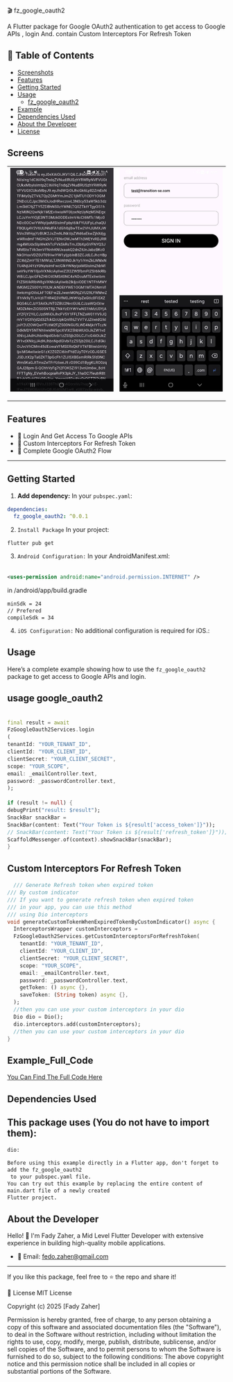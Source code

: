 🎬 fz_google_oauth2

A Flutter package for Google OAuth2 authentication to get access to Google APIs , login And.
contain Custom Interceptors For Refresh Token

## 📖 Table of Contents

- [Screenshots](#Screenshots)
- [Features](#Features)
- [Getting Started](#getting-started)
- [Usage](#usage)
    - [fz_google_oauth2](#google_oauth2)
- [Example](#example)
- [Dependencies Used](#dependencies-used)
- [About the Developer](#about-the-developer)
- [License](#license)

 
## Screens

| ![Screen 1](https://raw.githubusercontent.com/fadyZaherEng/fz_google_oauth2/master/assets/1.jpg) | ![Screen 2](https://raw.githubusercontent.com/fadyZaherEng/fz_google_oauth2/master/assets/2.jpg) |  
|:------------------------------------------------------------------------------------------------:|:------------------------------------------------------------------------------------------------:| 

 
--- 

## Features

- 🚀 Login And Get Access To Google APIs
- 🚀 Custom Interceptors For Refresh Token
- 🚀 Complete Google OAuth2 Flow

---

## Getting Started

1. **Add dependency:**
   In your `pubspec.yaml`:

```yaml
dependencies:
  fz_google_oauth2: ^0.0.1
```

2. `Install Package` In your project:

```
flutter pub get
```

3. `Android Configuration:` In your AndroidManifest.xml:

```xml

<uses-permission android:name="android.permission.INTERNET" /> 
```

in /android/app/build.gradle

```
minSdk = 24
// Prefered 
compileSdk = 34
```

4. `iOS Configuration:` No additional configuration is required for iOS.:

## Usage

Here’s a complete example showing how to use
the `fz_google_oauth2` package to get access to Google APIs and login.

## usage google_oauth2

```dart

final result = await
FzGoogleOauth2Services.login
(
tenantId: "YOUR_TENANT_ID",
clientId: "YOUR_CLIENT_ID",
clientSecret: "YOUR_CLIENT_SECRET",
scope: "YOUR_SCOPE",
email: _emailController.text,
password: _passwordController.text,
);

if (result != null) {
debugPrint("result: $result");
SnackBar snackBar =
SnackBar(content: Text("Your Token is ${result['access_token']}"));
// SnackBar(content: Text("Your Token is ${result['refresh_token']}"));
ScaffoldMessenger.of(context).showSnackBar(snackBar);
}
```

## Custom Interceptors For Refresh Token

```dart
  /// Generate Refresh token when expired token
/// By custom indicator
/// If you want to generate refresh token when expired token
/// in your app, you can use this method
/// using Dio interceptors
void generateCustomTokenWhenExpiredTokenByCustomIndicator() async {
  InterceptorsWrapper customInterceptors =
  FzGoogleOauth2Services.getCustomInterceptorsForRefreshToken(
    tenantId: "YOUR_TENANT_ID",
    clientId: "YOUR_CLIENT_ID",
    clientSecret: "YOUR_CLIENT_SECRET",
    scope: "YOUR_SCOPE",
    email: _emailController.text,
    password: _passwordController.text,
    getToken: () async {},
    saveToken: (String token) async {},
  );
  //then you can use your custom interceptors in your dio
  Dio dio = Dio();
  dio.interceptors.add(customInterceptors);
  //then you can use your custom interceptors in your dio
}
```

## Example_Full_Code

[You Can Find The Full Code Here](https://github.com/fadyZaherEng/fz_google_oauth2)

## Dependencies Used

## This package uses (You do not have to import them):

    dio:

```
Before using this example directly in a Flutter app, don't forget to add the fz_google_oauth2 
 to your pubspec.yaml file.
You can try out this example by replacing the entire content of main.dart file of a newly created
Flutter project.
```

## About the Developer

Hello! 👋 I'm Fady Zaher, a Mid Level Flutter Developer with extensive experience in building
high-quality mobile applications.

- 📧 Email: fedo.zaher@gmail.com

---
If you like this package, feel free to ⭐️ the repo and share it!

📝 License
MIT License

Copyright (c) 2025 [Fady Zaher]

Permission is hereby granted, free of charge, to any person obtaining a copy
of this software and associated documentation files (the "Software"), to deal
in the Software without restriction, including without limitation the rights
to use, copy, modify, merge, publish, distribute, sublicense, and/or sell
copies of the Software, and to permit persons to whom the Software is
furnished to do so, subject to the following conditions:
The above copyright notice and this permission notice shall be included in all
copies or substantial portions of the Software.

